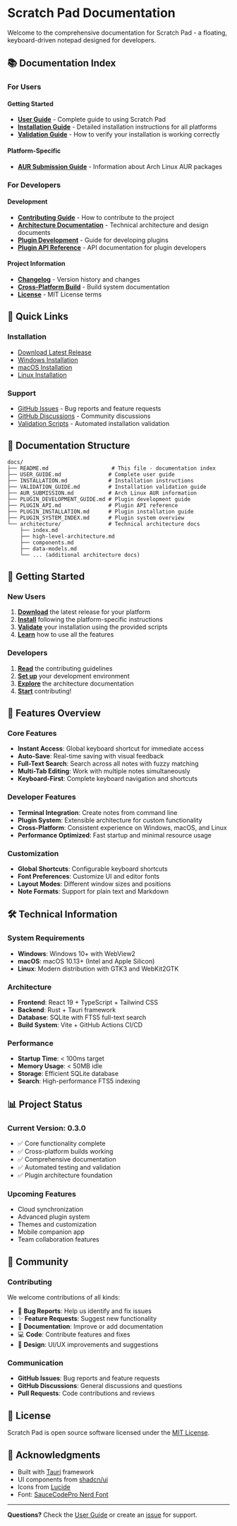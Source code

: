 # Scratch Pad Documentation

Welcome to the comprehensive documentation for Scratch Pad - a floating, keyboard-driven notepad designed for developers.

## 📚 Documentation Index

### For Users

#### Getting Started

- **[User Guide](USER_GUIDE.md)** - Complete guide to using Scratch Pad
- **[Installation Guide](INSTALLATION.md)** - Detailed installation instructions for all platforms
- **[Validation Guide](VALIDATION_GUIDE.md)** - How to verify your installation is working correctly

#### Platform-Specific

- **[AUR Submission Guide](AUR_SUBMISSION.md)** - Information about Arch Linux AUR packages

### For Developers

#### Development

- **[Contributing Guide](../CONTRIBUTING.md)** - How to contribute to the project
- **[Architecture Documentation](architecture/)** - Technical architecture and design documents
- **[Plugin Development](PLUGIN_DEVELOPMENT_GUIDE.md)** - Guide for developing plugins
- **[Plugin API Reference](PLUGIN_API.md)** - API documentation for plugin developers

#### Project Information

- **[Changelog](../CHANGELOG.md)** - Version history and changes
- **[Cross-Platform Build](../CROSS_PLATFORM_BUILD.md)** - Build system documentation
- **[License](../LICENSE)** - MIT License terms

## 🚀 Quick Links

### Installation

- [Download Latest Release](https://github.com/paulb/scratch-pad/releases/latest)
- [Windows Installation](INSTALLATION.md#windows-installation)
- [macOS Installation](INSTALLATION.md#macos-installation)
- [Linux Installation](INSTALLATION.md#linux-installation)

### Support

- [GitHub Issues](https://github.com/paulb/scratch-pad/issues) - Bug reports and feature requests
- [GitHub Discussions](https://github.com/paulb/scratch-pad/discussions) - Community discussions
- [Validation Scripts](../scripts/) - Automated installation validation

## 📖 Documentation Structure

```text
docs/
├── README.md                    # This file - documentation index
├── USER_GUIDE.md               # Complete user guide
├── INSTALLATION.md             # Installation instructions
├── VALIDATION_GUIDE.md         # Installation validation guide
├── AUR_SUBMISSION.md           # Arch Linux AUR information
├── PLUGIN_DEVELOPMENT_GUIDE.md # Plugin development guide
├── PLUGIN_API.md               # Plugin API reference
├── PLUGIN_INSTALLATION.md      # Plugin installation guide
├── PLUGIN_SYSTEM_INDEX.md      # Plugin system overview
└── architecture/               # Technical architecture docs
    ├── index.md
    ├── high-level-architecture.md
    ├── components.md
    ├── data-models.md
    └── ... (additional architecture docs)
```

## 🎯 Getting Started

### New Users

1. **[Download](https://github.com/paulb/scratch-pad/releases/latest)** the latest release for your platform
2. **[Install](INSTALLATION.md)** following the platform-specific instructions
3. **[Validate](VALIDATION_GUIDE.md)** your installation using the provided scripts
4. **[Learn](USER_GUIDE.md)** how to use all the features

### Developers

1. **[Read](../CONTRIBUTING.md)** the contributing guidelines
2. **[Set up](../CONTRIBUTING.md#development-setup)** your development environment
3. **[Explore](architecture/)** the architecture documentation
4. **[Start](../CONTRIBUTING.md#development-workflow)** contributing!

## 🔧 Features Overview

### Core Features

- **Instant Access**: Global keyboard shortcut for immediate access
- **Auto-Save**: Real-time saving with visual feedback
- **Full-Text Search**: Search across all notes with fuzzy matching
- **Multi-Tab Editing**: Work with multiple notes simultaneously
- **Keyboard-First**: Complete keyboard navigation and shortcuts

### Developer Features

- **Terminal Integration**: Create notes from command line
- **Plugin System**: Extensible architecture for custom functionality
- **Cross-Platform**: Consistent experience on Windows, macOS, and Linux
- **Performance Optimized**: Fast startup and minimal resource usage

### Customization

- **Global Shortcuts**: Configurable keyboard shortcuts
- **Font Preferences**: Customize UI and editor fonts
- **Layout Modes**: Different window sizes and positions
- **Note Formats**: Support for plain text and Markdown

## 🛠️ Technical Information

### System Requirements

- **Windows**: Windows 10+ with WebView2
- **macOS**: macOS 10.13+ (Intel and Apple Silicon)
- **Linux**: Modern distribution with GTK3 and WebKit2GTK

### Architecture

- **Frontend**: React 19 + TypeScript + Tailwind CSS
- **Backend**: Rust + Tauri framework
- **Database**: SQLite with FTS5 full-text search
- **Build System**: Vite + GitHub Actions CI/CD

### Performance

- **Startup Time**: < 100ms target
- **Memory Usage**: < 50MB idle
- **Storage**: Efficient SQLite database
- **Search**: High-performance FTS5 indexing

## 📊 Project Status

### Current Version: 0.3.0

- ✅ Core functionality complete
- ✅ Cross-platform builds working
- ✅ Comprehensive documentation
- ✅ Automated testing and validation
- ✅ Plugin architecture foundation

### Upcoming Features

- Cloud synchronization
- Advanced plugin system
- Themes and customization
- Mobile companion app
- Team collaboration features

## 🤝 Community

### Contributing

We welcome contributions of all kinds:

- 🐛 **Bug Reports**: Help us identify and fix issues
- ✨ **Feature Requests**: Suggest new functionality
- 📝 **Documentation**: Improve or add documentation
- 💻 **Code**: Contribute features and fixes
- 🎨 **Design**: UI/UX improvements and suggestions

### Communication

- **GitHub Issues**: Bug reports and feature requests
- **GitHub Discussions**: General discussions and questions
- **Pull Requests**: Code contributions and reviews

## 📄 License

Scratch Pad is open source software licensed under the [MIT License](../LICENSE).

## 🙏 Acknowledgments

- Built with [Tauri](https://tauri.app/) framework
- UI components from [shadcn/ui](https://ui.shadcn.com/)
- Icons from [Lucide](https://lucide.dev/)
- Font: [SauceCodePro Nerd Font](https://www.nerdfonts.com/)

---

**Questions?** Check the [User Guide](USER_GUIDE.md) or create an [issue](https://github.com/paulb/scratch-pad/issues) for support.
